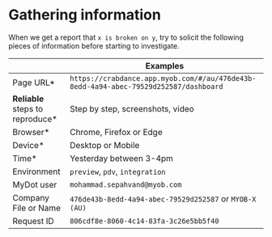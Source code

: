 # Gathering information

When we get a report that `x is broken on y`, try to solicit the following pieces of information before starting to investigate.

| | Examples |
| --- | --- |
| Page URL* | `https://crabdance.app.myob.com/#/au/476de43b-8edd-4a94-abec-79529d252587/dashboard` |
| **Reliable**  steps to reproduce* | Step by step, screenshots, video|
| Browser* | Chrome, Firefox or Edge |
| Device* | Desktop or Mobile |
| Time* | Yesterday between 3-4pm |
| Environment | `preview`, `pdv`, `integration` |
| MyDot user | `mohammad.sepahvand@myob.com` |
| Company File or Name | `476de43b-8edd-4a94-abec-79529d252587` or `MYOB-X (AU)`|
| Request ID | `806cdf8e-8060-4c14-83fa-3c26e5bb5f40` |
